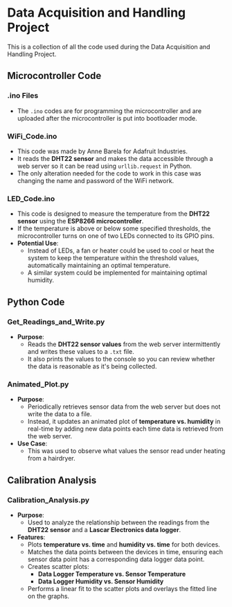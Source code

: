 # Data Acquisition and Handling Project

This is a collection of all the code used during the Data Acquisition and Handling Project.

## Microcontroller Code

### .ino Files
- The `.ino` codes are for programming the microcontroller and are uploaded after the microcontroller is put into bootloader mode.

### WiFi_Code.ino
- This code was made by Anne Barela for Adafruit Industries.
- It reads the **DHT22 sensor** and makes the data accessible through a web server so it can be read using `urllib.request` in Python.
- The only alteration needed for the code to work in this case was changing the name and password of the WiFi network.

### LED_Code.ino
- This code is designed to measure the temperature from the **DHT22 sensor** using the **ESP8266 microcontroller**.
- If the temperature is above or below some specified thresholds, the microcontroller turns on one of two LEDs connected to its GPIO pins.
- **Potential Use**:
  - Instead of LEDs, a fan or heater could be used to cool or heat the system to keep the temperature within the threshold values, automatically maintaining an optimal temperature.
  - A similar system could be implemented for maintaining optimal humidity.

## Python Code

### Get_Readings_and_Write.py
- **Purpose**:
  - Reads the **DHT22 sensor values** from the web server intermittently and writes these values to a `.txt` file.
  - It also prints the values to the console so you can review whether the data is reasonable as it's being collected.

### Animated_Plot.py
- **Purpose**:
  - Periodically retrieves sensor data from the web server but does not write the data to a file.
  - Instead, it updates an animated plot of **temperature vs. humidity** in real-time by adding new data points each time data is retrieved from the web server.
- **Use Case**:
  - This was used to observe what values the sensor read under heating from a hairdryer.

## Calibration Analysis

### Calibration_Analysis.py
- **Purpose**:
  - Used to analyze the relationship between the readings from the **DHT22 sensor** and a **Lascar Electronics data logger**.
- **Features**:
  - Plots **temperature vs. time** and **humidity vs. time** for both devices.
  - Matches the data points between the devices in time, ensuring each sensor data point has a corresponding data logger data point.
  - Creates scatter plots:
    - **Data Logger Temperature vs. Sensor Temperature**
    - **Data Logger Humidity vs. Sensor Humidity**
  - Performs a linear fit to the scatter plots and overlays the fitted line on the graphs.
